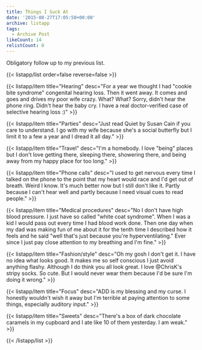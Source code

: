 ```yaml
---
title: Things I Suck At
date: '2015-08-27T17:05:50+00:00'
archive: listapp
tags: 
  - Archive Post
likeCount: 14
relistCount: 0
---
```


Obligatory follow up to my previous list.

<!--more-->

{{< listapp/list order=false reverse=false >}}

   {{< listapp/item title="Hearing"
      desc="For a year we thought I had \"cookie bite syndrome\" congenital hearing loss. Then it went away. It comes and goes and drives my poor wife crazy. What? What? Sorry, didn't hear the phone ring. Didn't hear the baby cry. I have a real doctor-verified case of selective hearing loss :)" >}}

   {{< listapp/item title="Parties"
      desc="Just read Quiet by Susan Cain if you care to understand. I go with my wife because she's a social butterfly but I limit it to a few a year and I dread it all day." >}}

   {{< listapp/item title="Travel"
      desc="I'm a homebody. I love \"being\" places but I don't love getting there, sleeping there, showering there, and being away from my happy place for too long." >}}

   {{< listapp/item title="Phone calls"
      desc="I used to get nervous every time I talked on the phone to the point that my heart would race and I'd get out of breath. Weird I know. It's much better now but I still don't like it. Partly because I can't hear well and partly because I need visual cues to read people." >}}

   {{< listapp/item title="Medical procedures"
      desc="No I don't have high blood pressure. I just have so called \"white coat syndrome\". When I was a kid I would pass out every time I had blood work done. Then one day when my dad was making fun of me about it for the tenth time I described how it feels and he said \"well that's just because you're hyperventilating.\" Ever since I just pay close attention to my breathing and I'm fine." >}}

   {{< listapp/item title="Fashion/style"
      desc="Oh my gosh I don't get it. I have no idea what looks good. It makes me so self conscious I just avoid anything flashy. Although I do think you all look great. I love @ChrisK's stripy socks. So cute. But I would never wear them because I'd be sure I'm doing it wrong." >}}

   {{< listapp/item title="Focus"
      desc="ADD is my blessing and my curse. I honestly wouldn't wish it away but I'm terrible at paying attention to some things, especially auditory input." >}}

   {{< listapp/item title="Sweets"
      desc="There's a box of dark chocolate caramels in my cupboard and I ate like 10 of them yesterday. I am weak." >}}

{{< /listapp/list >}}
